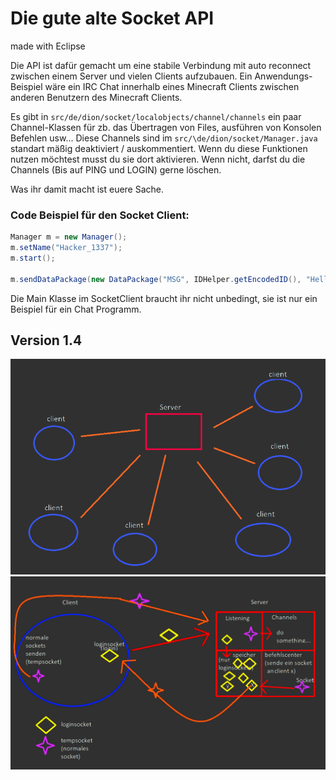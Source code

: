 # Die gute alte Socket API
made with Eclipse

Die API ist dafür gemacht um eine stabile Verbindung mit auto reconnect zwischen einem Server und vielen Clients aufzubauen. Ein Anwendungs-Beispiel wäre ein IRC Chat innerhalb eines Minecraft Clients zwischen anderen Benutzern des Minecraft Clients.

Es gibt in `src/de/dion/socket/localobjects/channel/channels` ein paar Channel-Klassen für zb. das Übertragen von Files, ausführen von Konsolen Befehlen usw...
Diese Channels sind im `src/\de/dion/socket/Manager.java` standart mäßig deaktiviert / auskommentiert. Wenn du diese Funktionen nutzen möchtest musst du sie dort aktivieren. Wenn nicht, darfst du die Channels (Bis auf PING und LOGIN) gerne löschen.

Was ihr damit macht ist euere Sache.

### Code Beispiel für den Socket Client:
```java
Manager m = new Manager();
m.setName("Hacker_1337");
m.start();

m.sendDataPackage(new DataPackage("MSG", IDHelper.getEncodedID(), "Hello World!"));
```
Die Main Klasse im SocketClient braucht ihr nicht unbedingt, sie ist nur ein Beispiel für ein Chat Programm.

## Version 1.4

![Server-Client connection](pic-1.png)
![Ping und Login erklaert](pic-2.png)
